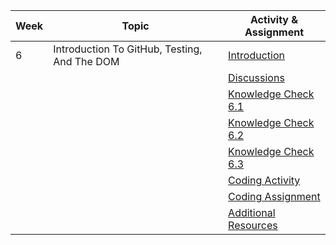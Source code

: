 | Week | Topic                                        | Activity & Assignment          |
|------|----------------------------------------------|--------------------------------|
| 6    | Introduction To GitHub, Testing, And The DOM | [Introduction](./Introduction%20And%20Instructions.pdf)                  |
|      |                                              | [Discussions](https://classroom.google.com/c/NjE2MjExMTIzMTI1/a/NTI4OTMzODg0MjY3/details)                   |
|      |                                              | [Knowledge Check 6.1](https://docs.google.com/forms/d/1nlHgsKwJkUH8U4w6hglBTTnpMMVjOF0ON30grfL0O0s/edit)            |
|      |                                              | [Knowledge Check 6.2]()            |
|      |                                              | [Knowledge Check 6.3]()            |
|      |                                              | [Coding Activity](https://classroom.github.com/a/N8c7Txg5) |
|      |                                              | [Coding Assignment](https://classroom.github.com/a/4oT7hGod) |
|      |                                              | [Additional Resources](./Additional%20Resources.pdf)           |
